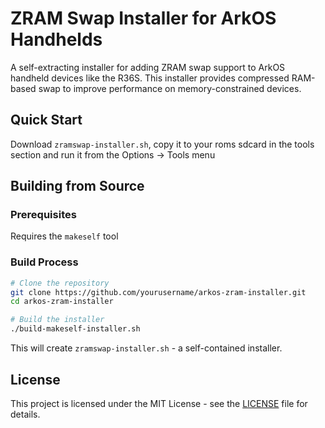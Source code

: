 # ZRAM Swap Installer for ArkOS Handhelds

A self-extracting installer for adding ZRAM swap support to ArkOS handheld devices like the R36S. This installer provides compressed RAM-based swap to improve performance on memory-constrained devices.

## Quick Start

Download `zramswap-installer.sh`, copy it to your roms sdcard in the
tools section and run it from the Options -> Tools menu

## Building from Source

### Prerequisites

Requires the `makeself` tool

### Build Process
```bash
# Clone the repository
git clone https://github.com/yourusername/arkos-zram-installer.git
cd arkos-zram-installer

# Build the installer
./build-makeself-installer.sh
```

This will create `zramswap-installer.sh` - a self-contained installer.

## License

This project is licensed under the MIT License - see the [LICENSE](LICENSE) file for details.

